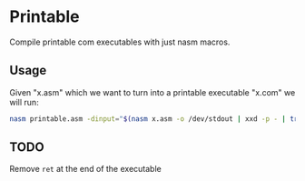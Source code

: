 # Printable

Compile printable com executables with just nasm macros.

## Usage

Given "x.asm" which we want to turn into a printable executable "x.com" we will run:

```sh
nasm printable.asm -dinput="$(nasm x.asm -o /dev/stdout | xxd -p - | tr -d '\n')" -o x.com
```

## TODO

Remove `ret` at the end of the executable
